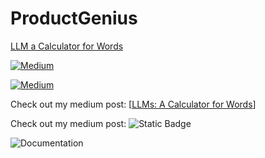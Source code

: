 # ProductGenius

[LLM a Calculator for Words](https://medium.com/the-modern-scientist/large-language-models-a-calculator-for-words-7ab4099d0cc9)

[![Medium](https://img.shields.io/discord/1192334452110659664?label=Medium)](https://medium.com/the-modern-scientist/large-language-models-a-calculator-for-words-7ab4099d0cc9)

[![Medium](https://img.shields.io/pypi/dm/instructor.svg)](https://medium.com/the-modern-scientist/large-language-models-a-calculator-for-words-7ab4099d0cc9)


Check out my medium post: [[LLMs: A Calculator for Words](https://medium.com/the-modern-scientist/large-language-models-a-calculator-for-words-7ab4099d0cc9)]


Check out my medium post: ![Static Badge](https://img.shields.io/badge/Medium-LLMs%3A%20A%20Calculator%20for%20Words-blue?link=https%3A%2F%2Fmedium.com%2Fthe-modern-scientist%2Flarge-language-models-a-calculator-for-words-7ab4099d0cc9)

![Documentation](https://img.shields.io/badge/Medium-LLMs%3A%20A%20Calculator%20for%20Words-blue?link=https://medium.com/the-modern-scientist/large-language-models-a-calculator-for-words-7ab4099d0cc9)

